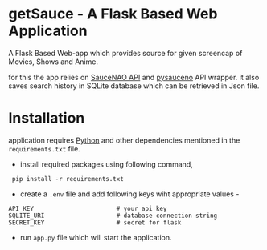 # getSauce - A Flask Based Web Application

A Flask Based Web-app which provides source for given screencap of Movies, Shows and Anime.

for this the app relies on [SauceNAO API](https://saucenao.com) and [pysauceno](https://github.com/FujiMakoto/pysaucenao) API wrapper.
it also saves search history in SQLite database which can be retrieved in Json file.

# Installation

application requires [Python](https://python.org) and other dependencies mentioned in the `requirements.txt` file.

- install required packages using following command,

```shell script
 pip install -r requirements.txt
```

- create a `.env` file and add following keys wiht appropriate values -
```shell script
API_KEY                       # your api key
SQLITE_URI                    # database connection string
SECRET_KEY                    # secret for flask
```

- run `app.py` file which will start the application.
